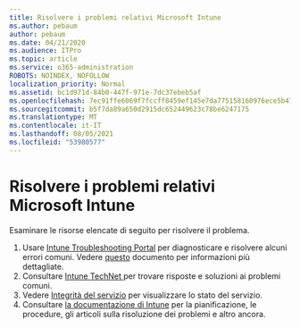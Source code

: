 ```yaml
---
title: Risolvere i problemi relativi Microsoft Intune
ms.author: pebaum
author: pebaum
ms.date: 04/21/2020
ms.audience: ITPro
ms.topic: article
ms.service: o365-administration
ROBOTS: NOINDEX, NOFOLLOW
localization_priority: Normal
ms.assetid: bc1d971d-84b0-447f-971e-7dc37ebeb5af
ms.openlocfilehash: 7ec91ffe6069f7fccff8459ef145e7da775158160976ece5b4745499ac5e1fa6
ms.sourcegitcommit: b5f7da89a650d2915dc652449623c78be6247175
ms.translationtype: MT
ms.contentlocale: it-IT
ms.lasthandoff: 08/05/2021
ms.locfileid: "53980577"
---
```

# <a name="troubleshoot-issues-with-microsoft-intune"></a>Risolvere i problemi relativi Microsoft Intune

Esaminare le risorse elencate di seguito per risolvere il problema.
  
1. Usare [Intune Troubleshooting Portal](https://devicemanagement.microsoft.com/#blade/Microsoft_Intune_DeviceSettings/TroubleshootBlade) per diagnosticare e risolvere alcuni errori comuni. Vedere [questo](https://docs.microsoft.com/intune/help-desk-operators) documento per informazioni più dettagliate.  
2. Consultare [Intune TechNet ](https://social.technet.microsoft.com/forums/home?forum=microsoftintuneprod)per trovare risposte e soluzioni ai problemi comuni.  
3. Vedere [Integrità del servizio](https://portal.office.com/AdminPortal/Home#/servicehealth) per visualizzare lo stato del servizio.   
4. Consultare [la documentazione di Intune](https://docs.microsoft.com/intune/) per la pianificazione, le procedure, gli articoli sulla risoluzione dei problemi e altro ancora. 